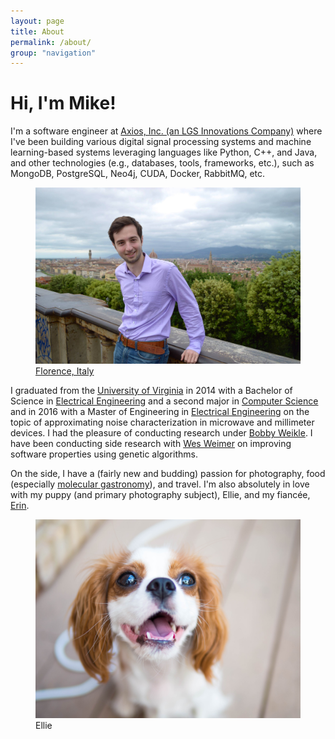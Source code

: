 ```yaml
---
layout: page
title: About
permalink: /about/
group: "navigation"
---
```


# Hi, I'm Mike!
<section>
<p>I'm a software engineer at <a href="http://www.lgsinnovations.com/about/axios/">Axios, Inc. (an LGS Innovations Company)</a> where I've been building various digital signal processing systems and machine learning-based systems leveraging languages like Python, C++, and Java, and other technologies (e.g., databases, tools, frameworks, etc.), such as MongoDB, PostgreSQL, Neo4j, CUDA, Docker, RabbitMQ, etc.</p>
</section>
<figure class="center fig">
  <img src="/images/me-in-florence-2013.jpg">
  <figcaption>
    <a href="https://www.google.com/maps/place/Piazzale+Michelangelo,+50125+Firenze,+Italy/@43.763369,11.2643762,20z/data=!3m1!1e3!4m2!3m1!1s0x132a53f743663843:0xb4f768e1820d5119">Florence, Italy</a>
  </figcaption>
</figure>
<section>
<p>I graduated from the <a href="http://www.virginia.edu">University of Virginia</a> in 2014 with a Bachelor of Science in <a href="http://www.ece.virginia.edu">Electrical Engineering</a> and a second major in <a href="http://www.cs.virginia.edu">Computer Science</a> and in 2016 with a Master of Engineering in <a href="http://www.ece.virginia.edu">Electrical Engineering</a> on the topic of approximating noise characterization in microwave and millimeter devices. I had the pleasure of conducting research under <a href="http://www.ece.virginia.edu/faculty/weikle.html">Bobby Weikle</a>. I have been conducting side research with <a href="http://www.cs.virginia.edu/~weimer">Wes Weimer</a> on improving software properties using genetic algorithms.</p>
<p>On the side, I have a (fairly new and budding) passion for photography, food (especially <a href="https://en.wikipedia.org/wiki/Molecular_gastronomy">molecular gastronomy</a>), and travel. I'm also absolutely in love with my puppy (and primary photography subject), Ellie, and my fiancée, <a href="https://erinveasey.github.io">Erin</a>.</p>
</section>
<figure class="center fig">
  <img src="/images/ellie.jpg">
  <figcaption>
    Ellie
  </figcaption>
</figure>
